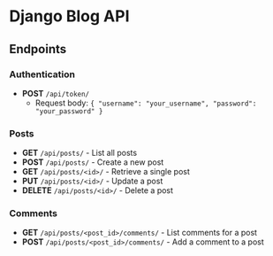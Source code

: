 # Django Blog API

## Endpoints

### Authentication

- **POST** `/api/token/`
  - Request body: `{ "username": "your_username", "password": "your_password" }`

### Posts

- **GET** `/api/posts/` - List all posts
- **POST** `/api/posts/` - Create a new post
- **GET** `/api/posts/<id>/` - Retrieve a single post
- **PUT** `/api/posts/<id>/` - Update a post
- **DELETE** `/api/posts/<id>/` - Delete a post

### Comments

- **GET** `/api/posts/<post_id>/comments/` - List comments for a post
- **POST** `/api/posts/<post_id>/comments/` - Add a comment to a post
